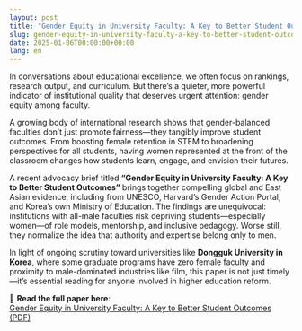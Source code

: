 ```yaml
---
layout: post
title: "Gender Equity in University Faculty: A Key to Better Student Outcomes"
slug: gender-equity-in-university-faculty-a-key-to-better-student-outcomes
date: 2025-01-06T00:00:00+00:00
lang: en
---
```


In conversations about educational excellence, we often focus on rankings, research output, and curriculum. But there’s a quieter, more powerful indicator of institutional quality that deserves urgent attention: gender equity among faculty.

A growing body of international research shows that gender-balanced faculties don’t just promote fairness—they tangibly improve student outcomes. From boosting female retention in STEM to broadening perspectives for all students, having women represented at the front of the classroom changes how students learn, engage, and envision their futures.

A recent advocacy brief titled **“Gender Equity in University Faculty: A Key to Better Student Outcomes”** brings together compelling global and East Asian evidence, including from UNESCO, Harvard’s Gender Action Portal, and Korea’s own Ministry of Education. The findings are unequivocal: institutions with all-male faculties risk depriving students—especially women—of role models, mentorship, and inclusive pedagogy. Worse still, they normalize the idea that authority and expertise belong only to men.

In light of ongoing scrutiny toward universities like **Dongguk University in Korea**, where some graduate programs have zero female faculty and proximity to male-dominated industries like film, this paper is not just timely—it’s essential reading for anyone involved in higher education reform.

📘 **Read the full paper here**:  
[Gender Equity in University Faculty: A Key to Better Student Outcomes (PDF)](https://drive.proton.me/urls/9GZC1335ZM#MyrCIqaix95o)
